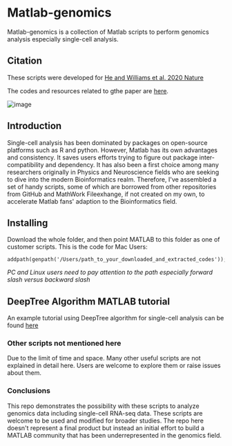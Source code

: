 # Matlab-genomics
Matlab-genomics is a collection of Matlab scripts to perform genomics analysis especially single-cell analysis.

## Citation
These scripts were developed for [He and Williams et al. 2020 Nature](https://www.nature.com/articles/s41586-020-2536-x) 

The codes and resources related to gthe paper are [here](https://github.com/brianpenghe/Matlab-genomics/tree/master/He_2020_ENCODE3_RNA).

![image](https://user-images.githubusercontent.com/4110443/90067837-9b57cc80-dce7-11ea-9d31-8f5e49d07964.png)


## Introduction
Single-cell analysis has been dominated by packages on open-source platforms such as R and python. However, Matlab has its own advantages and consistency. It saves users efforts trying to figure out package inter-compatibility and dependency. It has also been a first choice among many researchers originally in Physics and Neuroscience fields who are seeking to dive into the modern Bioinformatics realm.
Therefore, I've assembled a set of handy scripts, some of which are borrowed from other repositories from GitHub and MathWork Fileexhange, if not created on my own, to accelerate Matlab fans' adaption to the Bioinformatics field.

## Installing
Download the whole folder, and then point MATLAB to this folder as one of customer scripts. This is the code for Mac Users:

```
addpath(genpath('/Users/path_to_your_downloaded_and_extracted_codes')); 
```
*PC and Linux users need to pay attention to the path especially forward slash versus backward slash*

## DeepTree Algorithm MATLAB tutorial
An example tutorial using DeepTree algorithm for single-cell analysis can be found [here](https://github.com/brianpenghe/Matlab-genomics/blob/master/DeepTree_Tutorial.md)

### Other scripts not mentioned here
Due to the limit of time and space. Many other useful scripts are not explained in detail here. Users are welcome to explore them or raise issues about them.

### Conclusions
This repo demonstrates the possibility with these scripts to analyze genomics data including single-cell RNA-seq data. These scripts are welcome to be used and modified for broader studies. The repo here doesn't represent a final product but instead an initial effort to build a MATLAB community that has been underrepresented in the genomics field.
